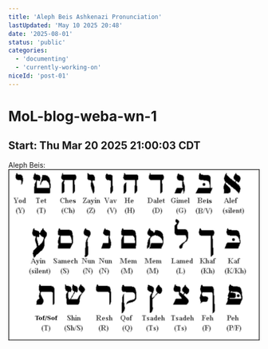 ```yaml
---
title: 'Aleph Beis Ashkenazi Pronunciation'
lastUpdated: 'May 10 2025 20:48'
date: '2025-08-01'
status: 'public'
categories:
  - 'documenting'
  - 'currently-working-on'
niceId: 'post-01'
---
```


# MoL-blog-weba-wn-1

## Start: Thu Mar 20 2025 21:00:03 CDT


Aleph Beis:
![WordPress photo](media/Aleph-Beis.png)

